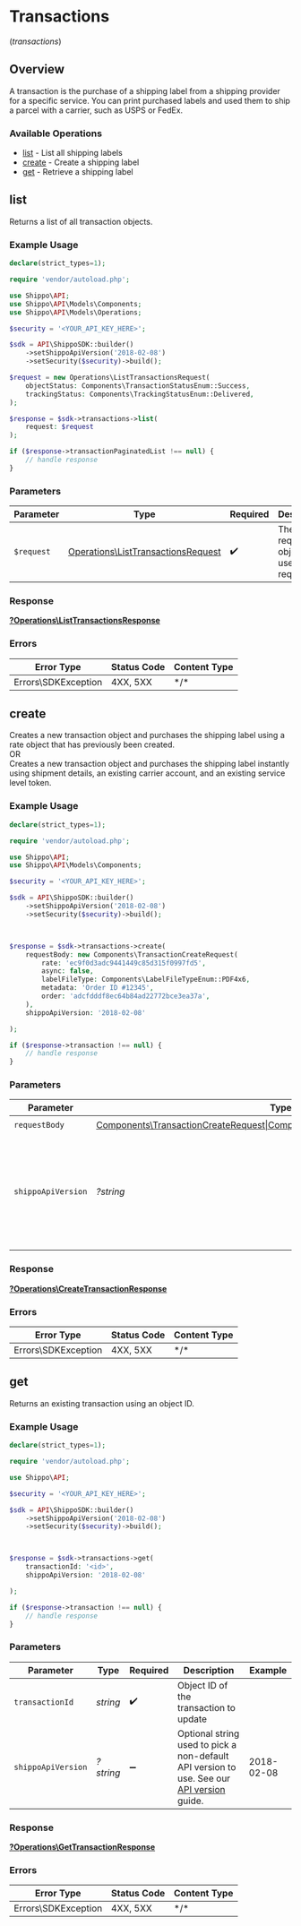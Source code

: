 # Transactions
(*transactions*)

## Overview

A transaction is the purchase of a shipping label from a shipping provider for a specific service. You can print purchased labels and used them to ship a parcel with a carrier, such as USPS or FedEx.
<SchemaDefinition schemaRef="#/components/schemas/Transaction"/>

### Available Operations

* [list](#list) - List all shipping labels
* [create](#create) - Create a shipping label
* [get](#get) - Retrieve a shipping label

## list

Returns a list of all transaction objects.

### Example Usage

```php
declare(strict_types=1);

require 'vendor/autoload.php';

use Shippo\API;
use Shippo\API\Models\Components;
use Shippo\API\Models\Operations;

$security = '<YOUR_API_KEY_HERE>';

$sdk = API\ShippoSDK::builder()
    ->setShippoApiVersion('2018-02-08')
    ->setSecurity($security)->build();

$request = new Operations\ListTransactionsRequest(
    objectStatus: Components\TransactionStatusEnum::Success,
    trackingStatus: Components\TrackingStatusEnum::Delivered,
);

$response = $sdk->transactions->list(
    request: $request
);

if ($response->transactionPaginatedList !== null) {
    // handle response
}
```

### Parameters

| Parameter                                                                                | Type                                                                                     | Required                                                                                 | Description                                                                              |
| ---------------------------------------------------------------------------------------- | ---------------------------------------------------------------------------------------- | ---------------------------------------------------------------------------------------- | ---------------------------------------------------------------------------------------- |
| `$request`                                                                               | [Operations\ListTransactionsRequest](../../Models/Operations/ListTransactionsRequest.md) | :heavy_check_mark:                                                                       | The request object to use for the request.                                               |

### Response

**[?Operations\ListTransactionsResponse](../../Models/Operations/ListTransactionsResponse.md)**

### Errors

| Error Type          | Status Code         | Content Type        |
| ------------------- | ------------------- | ------------------- |
| Errors\SDKException | 4XX, 5XX            | \*/\*               |

## create

Creates a new transaction object and purchases the shipping label using a rate object that has previously been created. <br> OR <br> Creates a new transaction object and purchases the shipping label instantly using shipment details, an existing carrier account, and an existing service level token.

### Example Usage

```php
declare(strict_types=1);

require 'vendor/autoload.php';

use Shippo\API;
use Shippo\API\Models\Components;

$security = '<YOUR_API_KEY_HERE>';

$sdk = API\ShippoSDK::builder()
    ->setShippoApiVersion('2018-02-08')
    ->setSecurity($security)->build();



$response = $sdk->transactions->create(
    requestBody: new Components\TransactionCreateRequest(
        rate: 'ec9f0d3adc9441449c85d315f0997fd5',
        async: false,
        labelFileType: Components\LabelFileTypeEnum::PDF4x6,
        metadata: 'Order ID #12345',
        order: 'adcfdddf8ec64b84ad22772bce3ea37a',
    ),
    shippoApiVersion: '2018-02-08'

);

if ($response->transaction !== null) {
    // handle response
}
```

### Parameters

| Parameter                                                                                                                                                          | Type                                                                                                                                                               | Required                                                                                                                                                           | Description                                                                                                                                                        | Example                                                                                                                                                            |
| ------------------------------------------------------------------------------------------------------------------------------------------------------------------ | ------------------------------------------------------------------------------------------------------------------------------------------------------------------ | ------------------------------------------------------------------------------------------------------------------------------------------------------------------ | ------------------------------------------------------------------------------------------------------------------------------------------------------------------ | ------------------------------------------------------------------------------------------------------------------------------------------------------------------ |
| `requestBody`                                                                                                                                                      | [Components\TransactionCreateRequest\|Components\InstantTransactionCreateRequest](../../Models/Operations/CreateTransactionRequestBody.md)                         | :heavy_check_mark:                                                                                                                                                 | Examples.                                                                                                                                                          |                                                                                                                                                                    |
| `shippoApiVersion`                                                                                                                                                 | *?string*                                                                                                                                                          | :heavy_minus_sign:                                                                                                                                                 | Optional string used to pick a non-default API version to use. See our <a href="https://docs.goshippo.com/docs/api_concepts/apiversioning/">API version</a> guide. | 2018-02-08                                                                                                                                                         |

### Response

**[?Operations\CreateTransactionResponse](../../Models/Operations/CreateTransactionResponse.md)**

### Errors

| Error Type          | Status Code         | Content Type        |
| ------------------- | ------------------- | ------------------- |
| Errors\SDKException | 4XX, 5XX            | \*/\*               |

## get

Returns an existing transaction using an object ID.

### Example Usage

```php
declare(strict_types=1);

require 'vendor/autoload.php';

use Shippo\API;

$security = '<YOUR_API_KEY_HERE>';

$sdk = API\ShippoSDK::builder()
    ->setShippoApiVersion('2018-02-08')
    ->setSecurity($security)->build();



$response = $sdk->transactions->get(
    transactionId: '<id>',
    shippoApiVersion: '2018-02-08'

);

if ($response->transaction !== null) {
    // handle response
}
```

### Parameters

| Parameter                                                                                                                                                          | Type                                                                                                                                                               | Required                                                                                                                                                           | Description                                                                                                                                                        | Example                                                                                                                                                            |
| ------------------------------------------------------------------------------------------------------------------------------------------------------------------ | ------------------------------------------------------------------------------------------------------------------------------------------------------------------ | ------------------------------------------------------------------------------------------------------------------------------------------------------------------ | ------------------------------------------------------------------------------------------------------------------------------------------------------------------ | ------------------------------------------------------------------------------------------------------------------------------------------------------------------ |
| `transactionId`                                                                                                                                                    | *string*                                                                                                                                                           | :heavy_check_mark:                                                                                                                                                 | Object ID of the transaction to update                                                                                                                             |                                                                                                                                                                    |
| `shippoApiVersion`                                                                                                                                                 | *?string*                                                                                                                                                          | :heavy_minus_sign:                                                                                                                                                 | Optional string used to pick a non-default API version to use. See our <a href="https://docs.goshippo.com/docs/api_concepts/apiversioning/">API version</a> guide. | 2018-02-08                                                                                                                                                         |

### Response

**[?Operations\GetTransactionResponse](../../Models/Operations/GetTransactionResponse.md)**

### Errors

| Error Type          | Status Code         | Content Type        |
| ------------------- | ------------------- | ------------------- |
| Errors\SDKException | 4XX, 5XX            | \*/\*               |